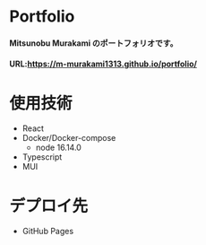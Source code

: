 # Portfolio
#### Mitsunobu Murakami のポートフォリオです。
#### URL:https://m-murakami1313.github.io/portfolio/

# 使用技術
- React
- Docker/Docker-compose
  - node 16.14.0
- Typescript
- MUI

# デプロイ先
- GitHub Pages
